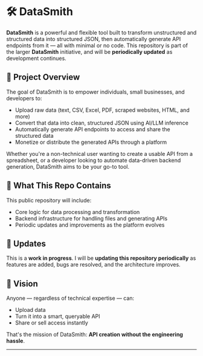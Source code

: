 # 🛠️ DataSmith

**DataSmith** is a powerful and flexible tool built to transform unstructured and structured data into structured JSON, then automatically generate API endpoints from it — all with minimal or no code. This repository is part of the larger **DataSmith** initiative, and will be **periodically updated** as development continues.

## 🚀 Project Overview

The goal of DataSmith is to empower individuals, small businesses, and developers to:

- Upload raw data (text, CSV, Excel, PDF, scraped websites, HTML, and more)
- Convert that data into clean, structured JSON using AI/LLM inference
- Automatically generate API endpoints to access and share the structured data
- Monetize or distribute the generated APIs through a platform

Whether you're a non-technical user wanting to create a usable API from a spreadsheet, or a developer looking to automate data-driven backend generation, DataSmith aims to be your go-to tool.

## 🔧 What This Repo Contains

This public repository will include:

- Core logic for data processing and transformation
- Backend infrastructure for handling files and generating APIs
- Periodic updates and improvements as the platform evolves

## 📅 Updates

This is a **work in progress**. I will be **updating this repository periodically** as features are added, bugs are resolved, and the architecture improves.

## 🧠 Vision

Anyone — regardless of technical expertise — can:

- Upload data
- Turn it into a smart, queryable API
- Share or sell access instantly

That's the mission of DataSmith: **API creation without the engineering hassle**.

---
